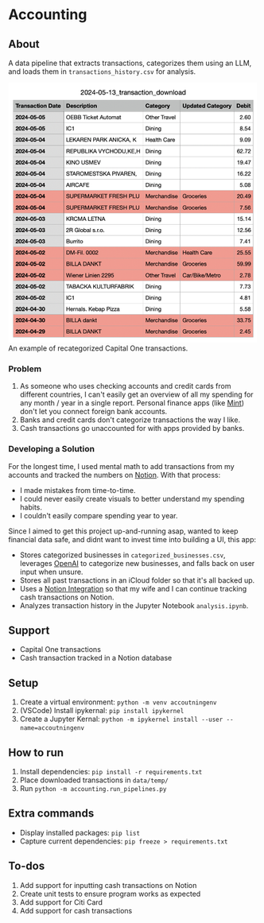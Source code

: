 # Accounting

## About

A data pipeline that extracts transactions, categorizes them using an LLM, and loads them in `transactions_history.csv` for analysis.

<img src="img/transactions.png" width=500>
<figcaption>An example of recategorized Capital One transactions.</figcaption>

### Problem

1. As someone who uses checking accounts and credit cards from different countries, I can't easily get an overview of all my spending for any month / year in a single report. Personal finance apps (like [Mint](https://mint.intuit.com/)) don't let you connect foreign bank accounts.
2. Banks and credit cards don't categorize transactions the way I like.
3. Cash transactions go unaccounted for with apps provided by banks.

### Developing a Solution

For the longest time, I used mental math to add transactions from my accounts and tracked the numbers on [Notion](https://www.notion.so). With that process:
- I made mistakes from time-to-time.
- I could never easily create visuals to better understand my spending habits.
- I couldn't easily compare spending year to year.

Since I aimed to get this project up-and-running asap, wanted to keep financial data safe, and didnt want to invest time into building a UI, this app:
- Stores categorized businesses in `categorized_businesses.csv`, leverages [OpenAI](https://platform.openai.com/docs/introduction) to categorize new businesses, and falls back on user input when unsure.
- Stores all past transactions in an iCloud folder so that it's all backed up. 
- Uses a [Notion Integration](https://www.notion.so/integrations) so that my wife and I can continue tracking cash transactions on Notion.
- Analyzes transaction history in the Jupyter Notebook `analysis.ipynb`.

## Support
- Capital One transactions
- Cash transaction tracked in a Notion database

## Setup
1. Create a virtual environment: `python -m venv accoutningenv`
2. (VSCode) Install ipykernal: `pip install ipykernel`
3. Create a Jupyter Kernal: `python -m ipykernel install --user --name=accoutningenv` 

## How to run
1. Install dependencies: `pip install -r requirements.txt`
3. Place downloaded transactions in `data/temp/`
3. Run `python -m accounting.run_pipelines.py`

## Extra commands
- Display installed packages: `pip list`
- Capture current dependencies: `pip freeze > requirements.txt`

## To-dos
1. Add support for inputting cash transactions on Notion
2. Create unit tests to ensure program works as expected
3. Add support for Citi Card
4. Add support for cash transactions